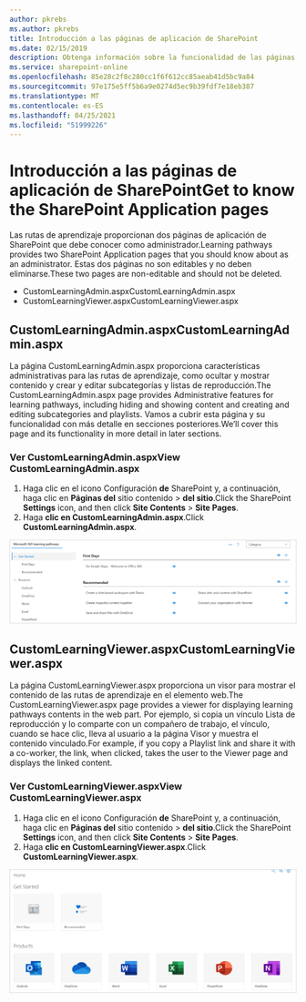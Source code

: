 ```yaml
---
author: pkrebs
ms.author: pkrebs
title: Introducción a las páginas de aplicación de SharePoint
ms.date: 02/15/2019
description: Obtenga información sobre la funcionalidad de las páginas de aplicaciones de SharePoint en las rutas de aprendizaje de Microsoft 365
ms.service: sharepoint-online
ms.openlocfilehash: 85e28c2f8c280cc1f6f612cc85aeab41d5bc9a84
ms.sourcegitcommit: 97e175e5ff5b6a9e0274d5ec9b39fdf7e18eb387
ms.translationtype: MT
ms.contentlocale: es-ES
ms.lasthandoff: 04/25/2021
ms.locfileid: "51999226"
---
```

# <a name="get-to-know-the-sharepoint-application-pages"></a><span data-ttu-id="c9b55-103">Introducción a las páginas de aplicación de SharePoint</span><span class="sxs-lookup"><span data-stu-id="c9b55-103">Get to know the SharePoint Application pages</span></span>

<span data-ttu-id="c9b55-104">Las rutas de aprendizaje proporcionan dos páginas de aplicación de SharePoint que debe conocer como administrador.</span><span class="sxs-lookup"><span data-stu-id="c9b55-104">Learning pathways provides two SharePoint Application pages that you should know about as an administrator.</span></span> <span data-ttu-id="c9b55-105">Estas dos páginas no son editables y no deben eliminarse.</span><span class="sxs-lookup"><span data-stu-id="c9b55-105">These two pages are non-editable and should not be deleted.</span></span> 

- <span data-ttu-id="c9b55-106">CustomLearningAdmin.aspx</span><span class="sxs-lookup"><span data-stu-id="c9b55-106">CustomLearningAdmin.aspx</span></span>
- <span data-ttu-id="c9b55-107">CustomLearningViewer.aspx</span><span class="sxs-lookup"><span data-stu-id="c9b55-107">CustomLearningViewer.aspx</span></span>

## <a name="customlearningadminaspx"></a><span data-ttu-id="c9b55-108">CustomLearningAdmin.aspx</span><span class="sxs-lookup"><span data-stu-id="c9b55-108">CustomLearningAdmin.aspx</span></span>

<span data-ttu-id="c9b55-109">La página CustomLearningAdmin.aspx proporciona características administrativas para las rutas de aprendizaje, como ocultar y mostrar contenido y crear y editar subcategorías y listas de reproducción.</span><span class="sxs-lookup"><span data-stu-id="c9b55-109">The CustomLearningAdmin.aspx page provides Administrative features for learning pathways, including hiding and showing content and creating and editing subcategories and playlists.</span></span> <span data-ttu-id="c9b55-110">Vamos a cubrir esta página y su funcionalidad con más detalle en secciones posteriores.</span><span class="sxs-lookup"><span data-stu-id="c9b55-110">We’ll cover this page and its functionality in more detail in later sections.</span></span>

### <a name="view-customlearningadminaspx"></a><span data-ttu-id="c9b55-111">Ver CustomLearningAdmin.aspx</span><span class="sxs-lookup"><span data-stu-id="c9b55-111">View CustomLearningAdmin.aspx</span></span>

1. <span data-ttu-id="c9b55-112">Haga clic en el icono Configuración **de** SharePoint y, a continuación, haga clic en **Páginas del** sitio contenido  >  **del sitio**.</span><span class="sxs-lookup"><span data-stu-id="c9b55-112">Click the SharePoint **Settings** icon, and then click **Site Contents** > **Site Pages**.</span></span> 
2. <span data-ttu-id="c9b55-113">Haga **clic en CustomLearningAdmin.aspx**.</span><span class="sxs-lookup"><span data-stu-id="c9b55-113">Click **CustomLearningAdmin.aspx**.</span></span> 

![cg-adminapppage.png](media/cg-adminapppage.png)

## <a name="customlearningvieweraspx"></a><span data-ttu-id="c9b55-115">CustomLearningViewer.aspx</span><span class="sxs-lookup"><span data-stu-id="c9b55-115">CustomLearningViewer.aspx</span></span>
<span data-ttu-id="c9b55-116">La página CustomLearningViewer.aspx proporciona un visor para mostrar el contenido de las rutas de aprendizaje en el elemento web.</span><span class="sxs-lookup"><span data-stu-id="c9b55-116">The CustomLearningViewer.aspx page provides a viewer for displaying learning pathways contents in the web part.</span></span> <span data-ttu-id="c9b55-117">Por ejemplo, si copia un vínculo Lista de reproducción y lo comparte con un compañero de trabajo, el vínculo, cuando se hace clic, lleva al usuario a la página Visor y muestra el contenido vinculado.</span><span class="sxs-lookup"><span data-stu-id="c9b55-117">For example, if you copy a Playlist link and share it with a co-worker, the link, when clicked, takes the user to the Viewer page and displays the linked content.</span></span> 

### <a name="view-customlearningvieweraspx"></a><span data-ttu-id="c9b55-118">Ver CustomLearningViewer.aspx</span><span class="sxs-lookup"><span data-stu-id="c9b55-118">View CustomLearningViewer.aspx</span></span>

1. <span data-ttu-id="c9b55-119">Haga clic en el icono Configuración **de** SharePoint y, a continuación, haga clic en **Páginas del** sitio contenido  >  **del sitio**.</span><span class="sxs-lookup"><span data-stu-id="c9b55-119">Click the SharePoint **Settings** icon, and then click **Site Contents** > **Site Pages**.</span></span> 
2. <span data-ttu-id="c9b55-120">Haga **clic en CustomLearningViewer.aspx**.</span><span class="sxs-lookup"><span data-stu-id="c9b55-120">Click **CustomLearningViewer.aspx**.</span></span> 

![cg-viewerapppage.png](media/cg-viewerapppage.png)

